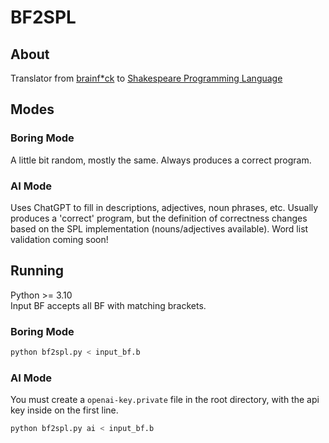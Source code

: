 # BF2SPL

## About
Translator from 
[brainf*ck](https://esolangs.org/wiki/Brainfuck) to [Shakespeare Programming Language](https://esolangs.org/wiki/Shakespeare)

## Modes

### Boring Mode
A little bit random, mostly the same. Always produces a correct program.

### AI Mode
Uses ChatGPT to fill in descriptions, adjectives, noun phrases, etc.
Usually produces a 'correct' program, but the definition of correctness changes based on the SPL implementation (nouns/adjectives available).
Word list validation coming soon!

## Running

Python >= 3.10  
Input BF accepts all BF with matching brackets.

### Boring Mode
```sh
python bf2spl.py < input_bf.b
```

### AI Mode
You must create a `openai-key.private` file in the root directory, with the api key inside on the first line.
```sh
python bf2spl.py ai < input_bf.b
```
